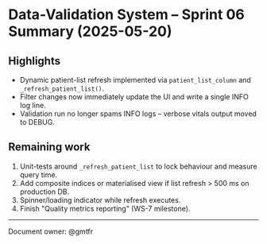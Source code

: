 # Data-Validation System – Sprint 06 Summary (2025-05-20)

## Highlights
* Dynamic patient-list refresh implemented via `patient_list_column` and `_refresh_patient_list()`.
* Filter changes now immediately update the UI and write a single INFO log line.
* Validation run no longer spams INFO logs – verbose vitals output moved to DEBUG.

## Remaining work
1. Unit-tests around `_refresh_patient_list` to lock behaviour and measure query time.
2. Add composite indices or materialised view if list refresh > 500 ms on production DB.
3. Spinner/loading indicator while refresh executes.
4. Finish "Quality metrics reporting" (WS-7 milestone).

---
Document owner: @gmtfr 